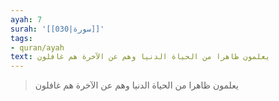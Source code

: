 ```yaml
---
ayah: 7
surah: '[[030|سورة]]'
tags:
- quran/ayah
text: يعلمون ظاهرا من الحياة الدنيا وهم عن الآخرة هم غافلون
---
```

> يعلمون ظاهرا من الحياة الدنيا وهم عن الآخرة هم غافلون
